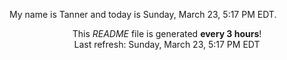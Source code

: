 My name is Tanner and today is Sunday, March 23, 5:17 PM EDT.

<p align="center">This <i>README</i> file is generated <b>every 3 hours</b>!</br>Last refresh: Sunday, March 23, 5:17 PM EDT<br /></p>
